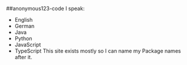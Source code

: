 ##anonymous123-code
I speak:
- English
- German
- Java
- Python
- JavaScript
- TypeScript
This site exists mostly so I can name my Package names after it.
